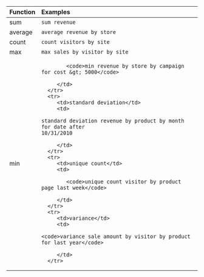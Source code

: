 <table>
   <colgroup>
      <col style="width:15%" />
      <col style="width:85%" />
   </colgroup>
   <thead class="thead" style="text-align:left;">
      <tr>
         <th class="entry cellrowborder">Function</th>
         <th class="entry cellrowborder">Examples</th>
      </tr>
   </thead>
   <tbody class="tbody">
      <tr>
         <td>sum</td>
         <td>
            <code>sum revenue</code>
         </td>
      </tr>
      <tr>
         <td>average</td>
         <td>
            <code>average revenue by store</code>
         </td>
      </tr>
      <tr>
         <td>count</td>
         <td>
            <code>count visitors by site</code>
         </td>
      </tr>
      <tr>
         <td>max</td>
         <td>
            <code>max sales by visitor by site</code>
         </td>
      </tr>
      <tr>
         <td>min</td>
         <td>

            <code>min revenue by store by campaign for cost &gt; 5000</code>

         </td>
      </tr>
      <tr>
         <td>standard deviation</td>
         <td>

<code>standard deviation revenue by product by month for date after
10/31/2010</code>

         </td>
      </tr>
      <tr>
         <td>unique count</td>
         <td>

            <code>unique count visitor by product page last week</code>

         </td>
      </tr>
      <tr>
         <td>variance</td>
         <td>

    <code>variance sale amount by visitor by product for last year</code>

         </td>
      </tr>
   </tbody>
</table>
